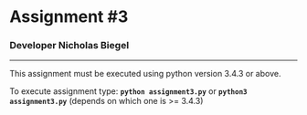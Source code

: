 # Assignment #3
### Developer Nicholas Biegel
---

This assignment must be executed using python version 3.4.3 or above.

To execute assignment type: **```python assignment3.py```** or **```python3 assignment3.py```** (depends on which one is >= 3.4.3)
